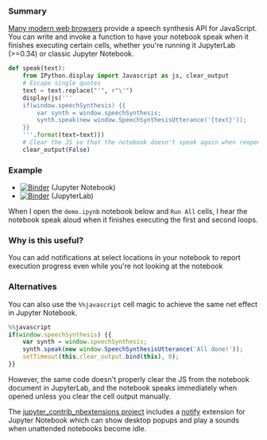 ### Summary

[Many modern web browsers](https://caniuse.com/#feat=speech-synthesis) provide a speech synthesis API for JavaScript.
You can write and invoke a function to have your notebook speak when it finishes executing certain cells, whether 
you're running it JupyterLab (>=0.34) or classic Jupyter Notebook.

```python
def speak(text):
    from IPython.display import Javascript as js, clear_output
    # Escape single quotes
    text = text.replace("'", r"\'")
    display(js('''
    if(window.speechSynthesis) {{
        var synth = window.speechSynthesis;
        synth.speak(new window.SpeechSynthesisUtterance('{text}'));
    }}
    '''.format(text=text)))
    # Clear the JS so that the notebook doesn't speak again when reopened/refreshed
    clear_output(False)
```

### Example

* [![Binder](https://mybinder.org/badge.svg)](https://mybinder.org/v2/gist/parente/41a13f4c8fa6165d345cc7703be291a3/master?filepath=demo.ipynb) (Jupyter Notebook)
* [![Binder](https://mybinder.org/badge.svg)](https://mybinder.org/v2/gist/parente/41a13f4c8fa6165d345cc7703be291a3/master?urlpath=lab/tree/demo.ipynb) (JupyterLab)

When I open the `demo.ipynb` notebook below and `Run All` cells, I hear the notebook speak aloud when it finishes
executing the first and second loops.

### Why is this useful?

You can add notifications at select locations in your notebook to report execution progress even while you're not
looking at the notebook

### Alternatives

You can also use the `%%javascript` cell magic to achieve the same net effect in Jupyter Notebook. 

```javascript
%%javascript
if(window.speechSynthesis) {{
    var synth = window.speechSynthesis;
    synth.speak(new window.SpeechSynthesisUtterance('All done!'));
    setTimeout(this.clear_output.bind(this), 0);
}}
```

However, the same code doesn't properly clear the JS from the notebook document in JupyterLab, 
and the notebook speaks immediately when opened unless you clear the cell output manually.

The [jupyter_contrib_nbextensions project](https://github.com/ipython-contrib/jupyter_contrib_nbextensions/) 
includes a [notify](https://jupyter-contrib-nbextensions.readthedocs.io/en/latest/nbextensions/notify/readme.html) 
extension for Jupyter Notebook which can show desktop popups and play a sounds when unattended notebooks become
idle.
